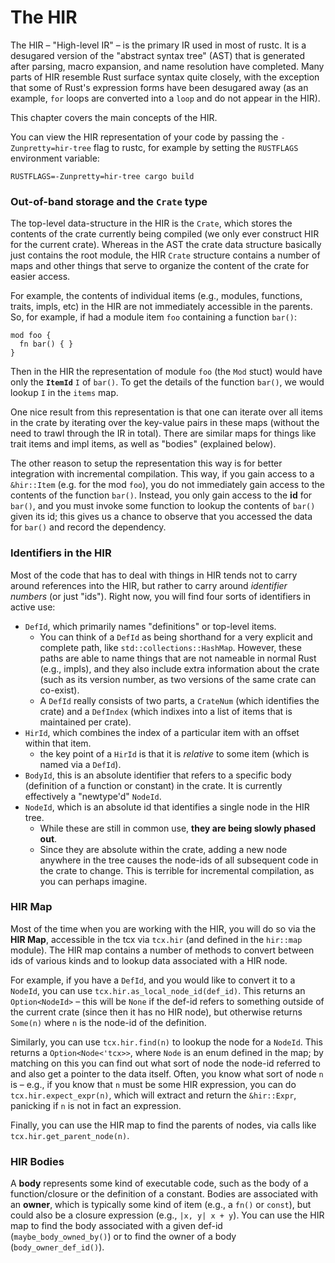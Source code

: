 # The HIR

The HIR – "High-level IR" – is the primary IR used in most of
rustc. It is a desugared version of the "abstract syntax tree" (AST)
that is generated after parsing, macro expansion, and name resolution
have completed. Many parts of HIR resemble Rust surface syntax quite
closely, with the exception that some of Rust's expression forms have
been desugared away (as an example, `for` loops are converted into a
`loop` and do not appear in the HIR).

This chapter covers the main concepts of the HIR.

You can view the HIR representation of your code by passing the
`-Zunpretty=hir-tree` flag to rustc, for example by setting the `RUSTFLAGS`
environment variable:

```
RUSTFLAGS=-Zunpretty=hir-tree cargo build
```

### Out-of-band storage and the `Crate` type

The top-level data-structure in the HIR is the `Crate`, which stores
the contents of the crate currently being compiled (we only ever
construct HIR for the current crate). Whereas in the AST the crate
data structure basically just contains the root module, the HIR
`Crate` structure contains a number of maps and other things that
serve to organize the content of the crate for easier access.

For example, the contents of individual items (e.g., modules,
functions, traits, impls, etc) in the HIR are not immediately
accessible in the parents. So, for example, if had a module item `foo`
containing a function `bar()`:

```
mod foo {
  fn bar() { }
}
```

Then in the HIR the representation of module `foo` (the `Mod`
stuct) would have only the **`ItemId`** `I` of `bar()`. To get the
details of the function `bar()`, we would lookup `I` in the
`items` map.

One nice result from this representation is that one can iterate
over all items in the crate by iterating over the key-value pairs
in these maps (without the need to trawl through the IR in total).
There are similar maps for things like trait items and impl items,
as well as "bodies" (explained below).

The other reason to setup the representation this way is for better
integration with incremental compilation. This way, if you gain access
to a `&hir::Item` (e.g. for the mod `foo`), you do not immediately
gain access to the contents of the function `bar()`. Instead, you only
gain access to the **id** for `bar()`, and you must invoke some
function to lookup the contents of `bar()` given its id; this gives us
a chance to observe that you accessed the data for `bar()` and record
the dependency.

### Identifiers in the HIR

Most of the code that has to deal with things in HIR tends not to
carry around references into the HIR, but rather to carry around
*identifier numbers* (or just "ids"). Right now, you will find four
sorts of identifiers in active use:

- `DefId`, which primarily names "definitions" or top-level items.
  - You can think of a `DefId` as being shorthand for a very explicit
    and complete path, like `std::collections::HashMap`. However,
    these paths are able to name things that are not nameable in
    normal Rust (e.g., impls), and they also include extra information
    about the crate (such as its version number, as two versions of
    the same crate can co-exist).
  - A `DefId` really consists of two parts, a `CrateNum` (which
    identifies the crate) and a `DefIndex` (which indixes into a list
    of items that is maintained per crate).
- `HirId`, which combines the index of a particular item with an
  offset within that item.
  - the key point of a `HirId` is that it is *relative* to some item (which is named
    via a `DefId`).
- `BodyId`, this is an absolute identifier that refers to a specific
  body (definition of a function or constant) in the crate. It is currently
  effectively a "newtype'd" `NodeId`.
- `NodeId`, which is an absolute id that identifies a single node in the HIR tree.
  - While these are still in common use, **they are being slowly phased out**.
  - Since they are absolute within the crate, adding a new node
    anywhere in the tree causes the node-ids of all subsequent code in
    the crate to change. This is terrible for incremental compilation,
    as you can perhaps imagine.

### HIR Map

Most of the time when you are working with the HIR, you will do so via
the **HIR Map**, accessible in the tcx via `tcx.hir` (and defined in
the `hir::map` module). The HIR map contains a number of methods to
convert between ids of various kinds and to lookup data associated
with a HIR node.

For example, if you have a `DefId`, and you would like to convert it
to a `NodeId`, you can use `tcx.hir.as_local_node_id(def_id)`. This
returns an `Option<NodeId>` – this will be `None` if the def-id
refers to something outside of the current crate (since then it has no
HIR node), but otherwise returns `Some(n)` where `n` is the node-id of
the definition.

Similarly, you can use `tcx.hir.find(n)` to lookup the node for a
`NodeId`. This returns a `Option<Node<'tcx>>`, where `Node` is an enum
defined in the map; by matching on this you can find out what sort of
node the node-id referred to and also get a pointer to the data
itself. Often, you know what sort of node `n` is – e.g., if you know
that `n` must be some HIR expression, you can do
`tcx.hir.expect_expr(n)`, which will extract and return the
`&hir::Expr`, panicking if `n` is not in fact an expression.

Finally, you can use the HIR map to find the parents of nodes, via
calls like `tcx.hir.get_parent_node(n)`.

### HIR Bodies

A **body** represents some kind of executable code, such as the body
of a function/closure or the definition of a constant. Bodies are
associated with an **owner**, which is typically some kind of item
(e.g., a `fn()` or `const`), but could also be a closure expression
(e.g., `|x, y| x + y`). You can use the HIR map to find the body
associated with a given def-id (`maybe_body_owned_by()`) or to find
the owner of a body (`body_owner_def_id()`).
